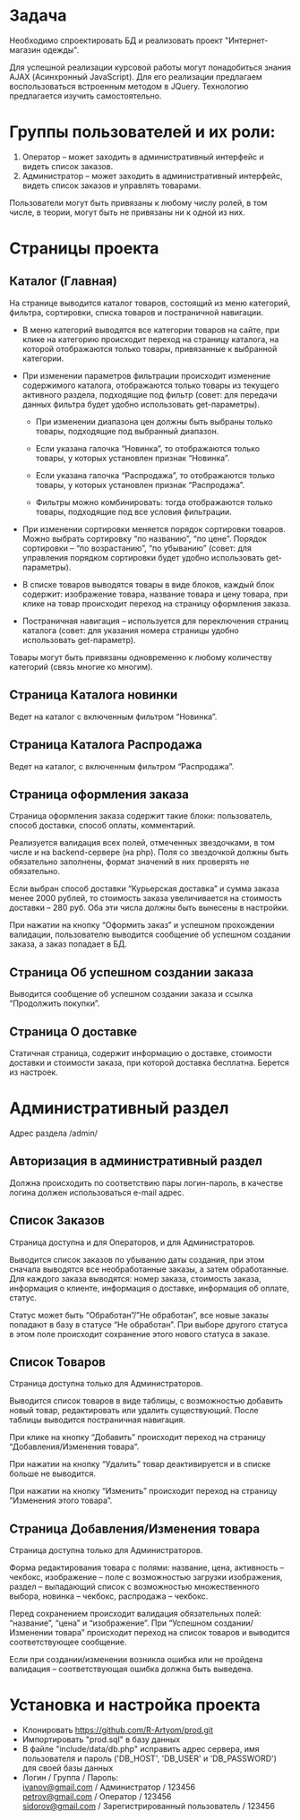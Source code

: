 # Задача
Необходимо спроектировать БД и реализовать проект "Интернет-магазин одежды".

Для успешной реализации курсовой работы могут понадобиться знания AJAX (Асинхронный JavaScript). Для его реализации предлагаем воспользоваться встроенным методом в JQuery. Технологию предлагается изучить самостоятельно.

# Группы пользователей и их роли:
1. Оператор – может заходить в административный интерфейс и видеть список заказов.
2. Администратор – может заходить в административный интерфейс, видеть список заказов и управлять товарами.

Пользователи могут быть привязаны к любому числу ролей, в том числе, в теории, могут быть не привязаны ни к одной из них.

# Страницы проекта
## Каталог (Главная)
На странице выводится каталог товаров, состоящий из меню категорий, фильтра, сортировки, списка товаров и постраничной навигации.
- В меню категорий выводятся все категории товаров на сайте, при клике на категорию происходит переход на страницу каталога, на которой отображаются только товары, привязанные к выбранной категории.
- При изменении параметров фильтрации происходит изменение содержимого каталога, отображаются только товары из текущего активного раздела, подходящие под фильтр (совет: для передачи данных фильтра будет удобно использовать get-параметры).

  - При изменении диапазона цен должны быть выбраны только товары, подходящие под выбранный диапазон.

  - Если указана галочка “Новинка”, то отображаются только товары, у которых установлен признак “Новинка”.

  - Если указана галочка “Распродажа”, то отображаются только товары, у которых установлен признак “Распродажа”.

  - Фильтры можно комбинировать: тогда отображаются только товары, подходящие под все условия фильтрации.

- При изменении сортировки меняется порядок сортировки товаров. Можно выбрать сортировку “по названию”, “по цене”. Порядок сортировки – “по возрастанию”, “по убыванию” (совет: для управления порядком сортировки будет удобно использовать get-параметры).

- В списке товаров выводятся товары в виде блоков, каждый блок содержит: изображение товара, название товара и цену товара, при клике на товар происходит переход на страницу оформления заказа.

- Постраничная навигация – используется для переключения страниц каталога (совет: для указания номера страницы удобно использовать get-параметр).

Товары могут быть привязаны одновременно к любому количеству категорий (связь многие ко многим).

## Страница Каталога новинки
Ведет на каталог с включенным фильтром “Новинка”.

## Страница Каталога Распродажа
Ведет на каталог, с включенным фильтром “Распродажа”.

## Страница оформления заказа

Страница оформления заказа содержит такие блоки: пользователь, способ доставки, способ оплаты, комментарий.

Реализуется валидация всех полей, отмеченных звездочками, в том числе и на backend-сервере (на php). Поля со звездочкой должны быть обязательно заполнены, формат значений в них проверять не обязательно.

Если выбран способ доставки “Курьерская доставка” и сумма заказа менее 2000 рублей, то стоимость заказа увеличивается на стоимость доставки – 280 руб. Оба эти числа должны быть вынесены в настройки.

При нажатии на кнопку “Оформить заказ” и успешном прохождении валидации, пользователю выводится сообщение об успешном создании заказа, а заказ попадает в БД.

## Страница Об успешном создании заказа
Выводится сообщение об успешном создании заказа и ссылка “Продолжить покупки”.

## Страница О доставке
Статичная страница, содержит информацию о доставке, стоимости доставки и стоимости заказа, при которой доставка бесплатна. Берется из настроек.

# Административный раздел
Адрес раздела /admin/

## Авторизация в административный раздел
Должна происходить по соответствию пары логин-пароль, в качестве логина должен использоваться e-mail адрес.

## Список Заказов
Страница доступна и для Операторов, и для Администраторов.

Выводится список заказов по убыванию даты создания, при этом сначала выводятся все необработанные заказы, а затем обработанные. Для каждого заказа выводятся: номер заказа, стоимость заказа, информация о клиенте, информация о доставке, информация об оплате, статус.

Статус может быть “Обработан”/”Не обработан”, все новые заказы попадают в базу в статусе “Не обработан”. При выборе другого статуса в этом поле происходит сохранение этого нового статуса в заказе.

## Список Товаров
Страница доступна только для Администраторов.

Выводится список товаров в виде таблицы, с возможностью добавить новый товар, редактировать или удалить существующий. После таблицы выводится постраничная навигация.

При клике на кнопку “Добавить” происходит переход на страницу “Добавления/Изменения товара”.

При нажатии на кнопку “Удалить” товар деактивируется и в списке больше не выводится.

При нажатии на кнопку “Изменить” происходит переход на страницу “Изменения этого товара”.

## Страница Добавления/Изменения товара
Страница доступна только для Администраторов.

Форма редактирования товара с полями: название, цена, активность – чекбокс, изображение – поле с возможностью загрузки изображения, раздел – выпадающий список с возможностью множественного выбора, новинка – чекбокс, распродажа – чекбокс.

Перед сохранением происходит валидация обязательных полей: “название”, “цена” и “изображение”. При “Успешном создании/Изменении товара” происходит переход на список товаров и выводится соответствующее сообщение.

Если при создании/изменении возникла ошибка или не пройдена валидация – соответствующая ошибка должна быть выведена.

# Установка и настройка проекта
- Клонировать https://github.com/R-Artyom/prod.git
- Импортировать "prod.sql" в базу данных
- В файле "include/data/db.php" исправить адрес сервера, имя пользователя и пароль ('DB_HOST', 'DB_USER' и 'DB_PASSWORD') для своей базы данных
- Логин / Группа / Пароль:  
  ivanov@gmail.com / Администратор / 123456    
  petrov@gmail.com / Оператор / 123456    
  sidorov@gmail.com / Зарегистрированный пользователь / 123456    
